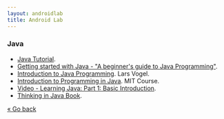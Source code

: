```yaml
---
layout: androidlab
title: Android Lab
---
```


### Java

* [Java Tutorial](http://www.tutorialspoint.com/java/index.htm).
* [Getting started with Java - "A beginner's guide to Java Programming"](http://www.javacoffeebreak.com/tutorials/gettingstarted/).
* [Introduction to Java Programming](http://www.vogella.com/articles/JavaIntroduction/article.html). Lars Vogel.
* [Introduction to Programming in Java](http://ocw.mit.edu/courses/electrical-engineering-and-computer-science/6-092-introduction-to-programming-in-java-january-iap-2010/index.htm). MIT Course.
* [Video - Learning Java: Part 1: Basic Introduction](http://www.youtube.com/watch?v=3MZIkY55fS0).
* [Thinking in Java Book](http://pervasive2.morselli.unimo.it/~nicola/courses/IngegneriaDelSoftware/java/ThinkingInJava.pdf).

[&laquo; Go back](./)
